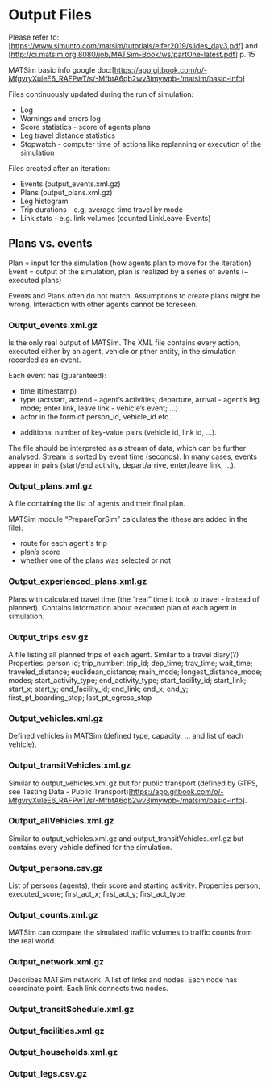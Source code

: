 # Output Files

Please refer to: [https://www.simunto.com/matsim/tutorials/eifer2019/slides_day3.pdf] and [http://ci.matsim.org:8080/job/MATSim-Book/ws/partOne-latest.pdf] p. 15

MATSim basic info google doc:[https://app.gitbook.com/o/-MfgvryXuleE6_RAFPwT/s/-MfbtA6qb2wv3imywpb-/matsim/basic-info]

Files continuously updated during the run of simulation:
- Log
- Warnings and errors log
- Score statistics - score of agents plans
- Leg travel distance statistics
- Stopwatch - computer time of actions like replanning or execution of the simulation

Files created after an iteration:
- Events (output_events.xml.gz)
- Plans (output_plans.xml.gz)
- Leg histogram
- Trip durations - e.g. average time travel by mode
- Link stats - e.g. link volumes (counted LinkLeave-Events)

## Plans vs. events
Plan = input for the simulation (how agents plan to move for the iteration)
Event = output of the simulation, plan is realized by a series of events (~ executed plans)

Events and Plans often do not match. Assumptions to create plans might be wrong. Interaction with other agents cannot be foreseen.



### Output_events.xml.gz
Is the only real output of MATSim.
The XML file contains every action, executed either by an agent, vehicle or pther entity, in the simulation recorded as an event. 

Each event has (guaranteed):
- time (timestamp)
- type (actstart, actend - agent’s activities; departure, arrival - agent’s leg mode; enter link, leave link - vehicle’s event; ...) 
- actor in the form of person_id, vehicle_id etc..
+ additional number of key-value pairs (vehicle id, link id, ...).

The file should be interpreted as a stream of data, which can be further analysed. Stream is sorted by event time (seconds). In many cases, events appear in pairs (start/end activity, depart/arrive, enter/leave link, ...).


### Output_plans.xml.gz
A file containing the list of agents and their final plan. 

MATSim module “PrepareForSim” calculates the (these are added in the file):
- route for each agent's trip
- plan’s score
- whether one of the plans was selected or not


### Output_experienced_plans.xml.gz
Plans with calculated travel time (the “real” time it took to travel - instead of planned). Contains information about executed plan of each agent in simulation.

### Output_trips.csv.gz
A file listing all planned trips of each agent. 
Similar to a travel diary(?)
Properties:
person id; trip_number; trip_id; dep_time; trav_time; wait_time; traveled_distance; euclidean_distance; main_mode; longest_distance_mode; modes; start_activity_type; end_activity_type; start_facility_id; start_link; start_x; start_y; end_facility_id; end_link; end_x; end_y; first_pt_boarding_stop; last_pt_egress_stop

### Output_vehicles.xml.gz
Defined vehicles in MATSim (defined type, capacity, … and list of each vehicle).

### Output_transitVehicles.xml.gz
Similar to output_vehicles.xml.gz but for public transport (defined by GTFS, see Testing Data - Public Transport)[https://app.gitbook.com/o/-MfgvryXuleE6_RAFPwT/s/-MfbtA6qb2wv3imywpb-/matsim/basic-info].

### Output_allVehicles.xml.gz
Similar to output_vehicles.xml.gz and output_transitVehicles.xml.gz but contains every vehicle defined for the simulation.

### Output_persons.csv.gz
List of persons (agents), their score and starting activity. 
Properties
person; executed_score; first_act_x; first_act_y; first_act_type


### Output_counts.xml.gz
MATSim can compare the simulated traffic volumes to traffic counts from the real world.



### Output_network.xml.gz
Describes MATSim network. A list of links and nodes.
Each node has coordinate point. Each link connects two nodes.


### Output_transitSchedule.xml.gz
### Output_facilities.xml.gz
### Output_households.xml.gz
### Output_legs.csv.gz

